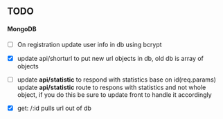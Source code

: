 ## TODO

#### MongoDB

- [ ] On registration update user info in db using bcrypt
- [x] update api/shorturl to put new url objects in db, old db is array of objects
- [ ]
  update <strong>api/statistic</strong> to respond with statistics base on id(req.params)
  update <strong>api/statistic</strong> route to respons with statistics and not whole object, if you do this be sure to update front to handle it accordingly

- [x] get: /:id pulls url out of db
